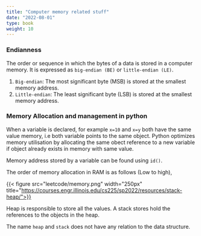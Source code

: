 ```yaml
---
title: "Computer memory related stuff"
date: "2022-08-01"
type: book
weight: 10
---
```


### Endianness

The order or sequence in which the bytes of a data is stored in a computer memory. It is expressed as `big-endian (BE)` or `little-endian (LE)`.

1. `Big-endian`: The most significant byte (MSB) is stored at the smallest memory address.
2. `Little-endian`: The least significant byte (LSB) is stored at the smallest memory address.

### Memory Allocation and management in python

When a variable is declared, for example `x=10` and `x=y` both have the same value memory, i.e both variable points to the same object. Python optimizes memory utilisation by allocating the same obect reference to a new variable if object already exists in memory with same value.

Memory address stored by a variable can be found using `id()`.

The order of memory allocation in RAM is as follows (Low to high),

{{< figure src="leetcode/memory.png" width="250px" title="https://courses.engr.illinois.edu/cs225/sp2022/resources/stack-heap/">}}

Heap is responsible to store all the values. A stack stores hold the references to the objects in the heap.

The name `heap` and `stack` does not have any relation to the data structure.
